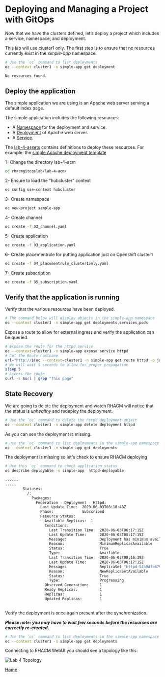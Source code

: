 # Deploying and Managing a Project with GitOps 

Now that we have the clusters defined, let’s deploy a project which includes a service, namespace, and deployment.

This lab will use cluster1 only. The first step is to ensure that no resources currently exist in the *simple-app* namespace.
~~~sh
# Use the `oc` command to list deployments
oc --context cluster1 -n simple-app get deployment

No resources found.
~~~

## Deploy the application

The simple application we are using is an Apache web server serving a default index page.

The simple application includes the following resources:

-   A [Namespace](https://kubernetes.io/docs/concepts/overview/working-with-objects/namespaces/) for the deployment and service.
-   A [Deployment](https://kubernetes.io/docs/concepts/workloads/controllers/deployment/) of Apache web server.
-   A [Service](https://kubernetes.io/docs/concepts/services-networking/service/).

The [lab-4-assets](./lab-4-assets) contains definitions to deploy these resources.
For example: the [simple Apache deployment template](./lab-4-assets/deployment.yaml)


1- Change the directory lab-4-acm
~~~sh
cd rhacmgitopslab/lab-4-acm/
~~~

2- Ensure to load the "hubcluster" context
~~~sh
oc config use-context hubcluster
~~~

3- Create namespace 
~~~sh
oc new-project sample-app
~~~

4- Create channel 
~~~sh
oc create -f 02_channel.yaml
~~~

5- Create application 
~~~sh
oc create -f 03_application.yaml
~~~

6- Create placementrule for putting application just on Openshift cluster1
~~~sh
oc create -f 04_placementrule_cluster1only.yaml
~~~

7- Create subscription 
~~~sh
oc create -f 05_subscription.yaml
~~~




## Verify that the application is running

Verify that the various resources have been deployed. 

~~~sh
# The command below will display objects in the simple-app namespace
oc --context cluster1 -n simple-app get deployments,services,pods
~~~

Expose a route to allow for external ingress and verify the application can be queried.

~~~sh
# Expose the route for the httpd service
oc --context=cluster1 -n simple-app expose service httpd
# Get the Route hostname
url="http://$(oc --context=cluster1 -n simple-app get route httpd -o jsonpath='{.spec.host}')"
# We will wait 5 seconds to allow for proper propagation
sleep 5
# Access the route
curl -s $url | grep "This page"
~~~

## State Recovery

We are going to delete the deployment and watch RHACM will notice that the status is *unhealthy* and redeploy the deployment.

~~~sh
# Use the `oc` command to delete the httpd deployment object
oc --context cluster1 -n simple-app delete deployment httpd
~~~

As you can see the deployment is missing.
~~~sh
# Use the `oc` command to list deployments in the simple-app namespace
oc --context cluster1 -n simple-app get deployments
~~~

The deployment is missing so let's check to ensure RHACM deploying 

~~~sh
# Use this `oc` command to check application status
oc describe deployable -n simple-app  httpd-deployable

......
.....
        Statuses:
          /:
            Packages:
              Federation - Deployment - Httpd:
                Last Update Time:  2020-06-03T08:18:48Z
                Phase:             Subscribed
                Resource Status:
                  Available Replicas:  1
                  Conditions:
                    Last Transition Time:  2020-06-03T08:17:15Z
                    Last Update Time:      2020-06-03T08:17:15Z
                    Message:               Deployment has minimum availability.
                    Reason:                MinimumReplicasAvailable
                    Status:                True
                    Type:                  Available
                    Last Transition Time:  2020-06-03T08:16:39Z
                    Last Update Time:      2020-06-03T08:17:15Z
                    Message:               ReplicaSet "httpd-54b9dfb679" has successfully progressed.
                    Reason:                NewReplicaSetAvailable
                    Status:                True
                    Type:                  Progressing
                  Observed Generation:     1
                  Ready Replicas:          1
                  Replicas:                1
                  Updated Replicas:        1
                  
~~~

Verify the deployment is once again present after the synchronization.

***Please note: you may have to wait few seconds before the resources are correctly re-created.***

~~~sh
# Use the `oc` command to list deployments in the simple-app namespace
oc --context cluster1 -n simple-app get deployments
~~~

Connecting to RHACM WebUI you should see a topology like this:

![Lab 4 Topology](./assets/lab-4-topology.png)

[Home](./README.md)









